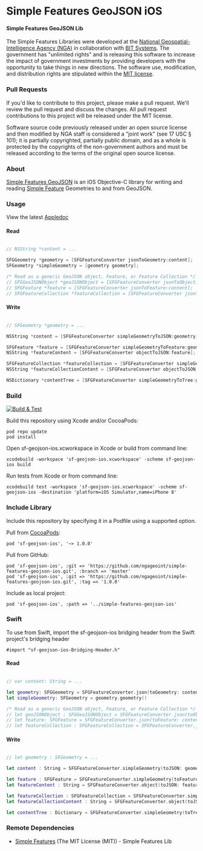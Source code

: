 # Simple Features GeoJSON iOS

#### Simple Features GeoJSON Lib ####

The Simple Features Libraries were developed at the [National Geospatial-Intelligence Agency (NGA)](http://www.nga.mil/) in collaboration with [BIT Systems](http://www.bit-sys.com/). The government has "unlimited rights" and is releasing this software to increase the impact of government investments by providing developers with the opportunity to take things in new directions. The software use, modification, and distribution rights are stipulated within the [MIT license](http://choosealicense.com/licenses/mit/).

### Pull Requests ###
If you'd like to contribute to this project, please make a pull request. We'll review the pull request and discuss the changes. All pull request contributions to this project will be released under the MIT license.

Software source code previously released under an open source license and then modified by NGA staff is considered a "joint work" (see 17 USC § 101); it is partially copyrighted, partially public domain, and as a whole is protected by the copyrights of the non-government authors and must be released according to the terms of the original open source license.

### About ###

[Simple Features GeoJSON](http://ngageoint.github.io/simple-features-geojson-ios/) is an iOS Objective-C library for writing and reading [Simple Feature](https://github.com/ngageoint/simple-features-ios) Geometries to and from GeoJSON.

### Usage ###

View the latest [Appledoc](http://ngageoint.github.io/simple-features-geojson-ios/docs/api/)

#### Read ####

```objectivec

// NSString *content = ...

SFGGeometry *geometry = [SFGFeatureConverter jsonToGeometry:content];
SFGeometry *simpleGeometry = [geometry geometry];

/* Read as a generic GeoJSON object, Feature, or Feature Collection */
// SFGGeoJSONObject *geoJSONObject = [SFGFeatureConverter jsonToObject:content];
// SFGFeature *feature = [SFGFeatureConverter jsonToFeature:content];
// SFGFeatureCollection *featureCollection = [SFGFeatureConverter jsonToFeatureCollection:content];

```

#### Write ####

```objectivec

// SFGeometry *geometry = ...

NSString *content = [SFGFeatureConverter simpleGeometryToJSON:geometry];

SFGFeature *feature = [SFGFeatureConverter simpleGeometryToFeature:geometry];
NSString *featureContent = [SFGFeatureConverter objectToJSON:feature];

SFGFeatureCollection *featureCollection = [SFGFeatureConverter simpleGeometryToFeatureCollection:geometry];
NSString *featureCollectionContent = [SFGFeatureConverter objectToJSON:featureCollection];

NSDictionary *contentTree = [SFGFeatureConverter simpleGeometryToTree:geometry];

```

### Build ###

[![Build & Test](https://github.com/ngageoint/simple-features-geojson-ios/workflows/Build%20&%20Test/badge.svg)](https://github.com/ngageoint/simple-features-geojson-ios/actions?query=workflow%3A%22Build+%26+Test%22)

Build this repository using Xcode and/or CocoaPods:

    pod repo update
    pod install

Open sf-geojson-ios.xcworkspace in Xcode or build from command line:

    xcodebuild -workspace 'sf-geojson-ios.xcworkspace' -scheme sf-geojson-ios build

Run tests from Xcode or from command line:

    xcodebuild test -workspace 'sf-geojson-ios.xcworkspace' -scheme sf-geojson-ios -destination 'platform=iOS Simulator,name=iPhone 8'

### Include Library ###

Include this repository by specifying it in a Podfile using a supported option.

Pull from [CocoaPods](https://cocoapods.org/pods/sf-geojson-ios):

    pod 'sf-geojson-ios', '~> 1.0.0'

Pull from GitHub:

    pod 'sf-geojson-ios', :git => 'https://github.com/ngageoint/simple-features-geojson-ios.git', :branch => 'master'
    pod 'sf-geojson-ios', :git => 'https://github.com/ngageoint/simple-features-geojson-ios.git', :tag => '1.0.0'

Include as local project:

    pod 'sf-geojson-ios', :path => '../simple-features-geojson-ios'

### Swift ###

To use from Swift, import the sf-geojson-ios bridging header from the Swift project's bridging header

    #import "sf-geojson-ios-Bridging-Header.h"

#### Read ####

```swift

// var content: String = ...

let geometry: SFGGeometry = SFGFeatureConverter.json(toGeometry: content)
let simpleGeometry: SFGeometry = geometry.geometry()

/* Read as a generic GeoJSON object, Feature, or Feature Collection */
// let geoJSONObject : SFGGeoJSONObject = SFGFeatureConverter.json(toObject: content)
// let feature: SFGFeature = SFGFeatureConverter.json(toFeature: content)
// let featureCollection : SFGFeatureCollection = SFGFeatureConverter.json(toFeatureCollection: content)

```

#### Write ####

```swift

// let geometry : SFGeometry = ...

let content : String = SFGFeatureConverter.simpleGeometry(toJSON: geometry)

let feature : SFGFeature = SFGFeatureConverter.simpleGeometry(toFeature: geometry)
let featureContent : String = SFGFeatureConverter.object(toJSON: feature)

let featureCollection : SFGFeatureCollection = SFGFeatureConverter.simpleGeometry(toFeatureCollection: geometry)
let featureCollectionContent : String = SFGFeatureConverter.object(toJSON: featureCollection)

let contentTree : Dictionary = SFGFeatureConverter.simpleGeometry(toTree: geometry)

```

### Remote Dependencies ###

* [Simple Features](https://github.com/ngageoint/simple-features-ios) (The MIT License (MIT)) - Simple Features Lib

